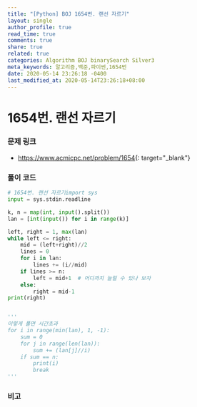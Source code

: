 ```yaml
---
title: "[Python] BOJ 1654번. 랜선 자르기"
layout: single
author_profile: true
read_time: true
comments: true
share: true
related: true
categories: Algorithm BOJ binarySearch Silver3
meta_keywords: 알고리즘,백준,파이썬,1654번
date: 2020-05-14 23:26:18 -0400
last_modified_at: 2020-05-14T23:26:18+08:00
---
```


# 1654번. 랜선 자르기

### 문제 링크
- <https://www.acmicpc.net/problem/1654>{: target="\_blank"}

### 풀이 코드

```python
# 1654번. 랜선 자르기import sys
input = sys.stdin.readline

k, n = map(int, input().split())
lan = [int(input()) for i in range(k)]

left, right = 1, max(lan)
while left <= right:
    mid = (left+right)//2
    lines = 0
    for i in lan:
        lines += (i//mid)
    if lines >= n:
        left = mid+1  # 어디까지 늘릴 수 있나 보자
    else:
        right = mid-1
print(right)


'''
이렇게 풀면 시간초과
for i in range(min(lan), 1, -1):
    sum = 0
    for j in range(len(lan)):
        sum += (lan[j]//i)
    if sum == n:
        print(i)
        break
'''
```

### 비고